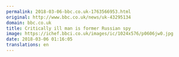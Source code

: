 ```yaml
---
permalink: 2018-03-06-bbc.co.uk-1763566953.html
original: http://www.bbc.co.uk/news/uk-43295134
domain: bbc.co.uk
title: Critically ill man is former Russian spy
image: https://ichef.bbci.co.uk/images/ic/1024x576/p0606jw0.jpg
date: 2018-03-06 01:16:05
translations: en
---
```


